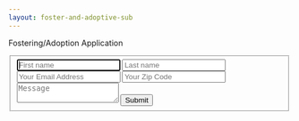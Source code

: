```yaml
---
layout: foster-and-adoptive-sub
---
```

<div class="col-9-12 contact-form">
<p class="round">Fostering/Adoption Application</p>
<form id="application-form" action="/programs/foster-and-adoptive-families/apply/" method="post" name="application-form-foster" netlify netlify-honeypot="bot-field">
	<fieldset>
		<input class="form-name" name="first" placeholder="First name" onfocus="this.placeholder = 'First name'" onblur="this.placeholder = 'First name'"  type="text" tabindex="1" required autofocus>
		<input class="form-name"  name="last" placeholder="Last name" onfocus="this.placeholder = 'Last name'" onblur="this.placeholder = 'Last name'"  type="text" tabindex="2" required autofocus>
		<input name="bot-field" style="display:none;">
		<input class="form-info"  name="email" placeholder="Your Email Address" onfocus="this.placeholder = 'Your Email Address'" onblur="this.placeholder = 'Your Email Address'" type="email" tabindex="3" required>
		<input class="form-info"  name="zipcode" placeholder="Your Zip Code" onfocus="this.placeholder = 'Your Zip Code'" onblur="this.placeholder = 'Your Zip Code'" type="text" pattern="\d{5}-?(\d{4})?" required>
		<textarea class="form-info"  name="message" placeholder="Message" onfocus="this.placeholder = 'Message'" onblur="this.placeholder = 'Message'" tabindex="5" required></textarea>
		<input name="submit" type="submit" id="contact-submit" data-submit="...Sending">
  	</fieldset>
</form> 
</div>